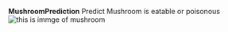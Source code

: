 **MushroomPrediction**
Predict Mushroom is eatable or poisonous
![this is immge of mushroom](https://www.google.com/search?q=mushroom+poisonous+or+not&rlz=1C1ONGR_enIN1021IN1021&sxsrf=ALiCzsYLYO6iwDgZFhQHY08mSPX__1jCSg:1664190900642&source=lnms&tbm=isch&sa=X&ved=2ahUKEwjVjuKbqrL6AhXXT2wGHfVfBBIQ_AUoAXoECAIQAw&biw=1536&bih=754&dpr=1.25#imgrc=haLndIoVjkJngM)
